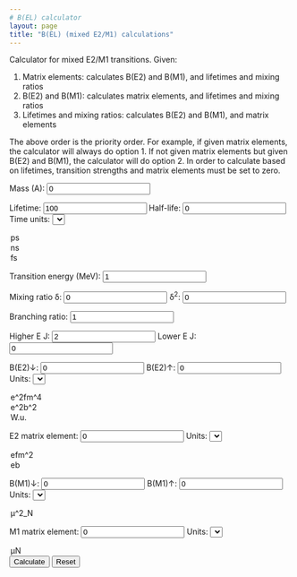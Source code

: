```yaml
---
# B(EL) calculator
layout: page
title: "B(EL) (mixed E2/M1) calculations"
---
```


Calculator for mixed E2/M1 transitions. Given:

1. Matrix elements: calculates B(E2) and B(M1), and lifetimes and mixing ratios
2. B(E2) and B(M1): calculates matrix elements, and lifetimes and mixing ratios
3. Lifetimes and mixing ratios: calculates B(E2) and B(M1), and matrix elements

The above order is the priority order. For example, if given matrix elements, the calculator will always do option 1. If not given matrix elements but given B(E2) and B(M1), the calculator will do option 2. In order to calculate based on lifetimes, transition strengths and matrix elements must be set to zero.

Mass (A): <input id="A" type="number" value=0>

Lifetime: <input id="tau" type="number" value=100>
Half-life: <input id="thalf" type="number" value=0>   Time units: <select name="timeunits" id="timeunits">
<option value="1">ps</option>
<option value="1000">ns</option>
<option value="0.001">fs</option>
</select>

Transition energy (MeV): <input id="energy" type="number" value=1>

Mixing ratio &#948;: <input id="delta" type="number" value=0> &#948;<sup>2</sup>: <input id="delta2" type="number" value=0>

Branching ratio: <input id="BR" type="number" value=1>

Higher E J: <input id="jInit" type="number" value=2> Lower E J: <input id="jFinal" type="number" value=0>

B(E2)&#8595;: <input id="B(EL)if" type=number value=0> B(E2)&#8593;: <input id="B(EL)fi" type=number value=0> Units: <select name="BELunits" id="BELunits">
<option value="0">e^2fm^4</option>
<option value="1">e^2b^2</option>
<option value="2">W.u.</option>
</select>

E2 matrix element: <input id="ME" type=number value=0> Units: <select name="E2MEunits" id="E2MEunits">
<option value="0">efm^2</option>
<option value="1">eb</option>
</select>

B(M1)&#8595;: <input id="B(ML)if" type=number value=0> B(M1)&#8593;: <input id="B(ML)fi" type=number value=0> Units: <select name="BMLunits" id="BMLunits">
<option value="0">&mu;^2_N</option>
</select>

M1 matrix element: <input id="ME_M1" type=number value=0> Units: <select name="M1MEunits" id="M1MEunits">
<option value="0">&mu;N</option>
</select>

<button type="button" onclick="Calculate()">
Calculate</button>

<button type="button" onclick="Reset()">
Reset</button>


<p id="Error1" style="display:inline"></p>
<p id="Error2" style="display:inline"></p>
<p id="Error3" style="display:inline"></p>
<p id="Error4" style="display:inline"></p> 

<script>
	function Calculate(){
		var	A	= Number(document.getElementById("A").value);
		var	thalf 	= Number(document.getElementById("thalf").value);
		var	tau 	= Number(document.getElementById("tau").value);
		var	unit	= Number(document.getElementById("timeunits").value);
		var	BR	= Number(document.getElementById("BR").value);
		var	jInit	= Number(document.getElementById("jInit").value);
		var	jFinal	= Number(document.getElementById("jFinal").value);
		var	delta	= Number(document.getElementById("delta").value);
		var 	delta2	= 0;
		if(delta>0){
			var	delta2	= Math.pow(delta,2);
		}
		else{
			delta2	= Number(document.getElementById("delta2").value);
		}
		var	BEL	= Number(document.getElementById("B(EL)if").value);
		if(BEL == 0){
			BEL	= Number(document.getElementById("B(EL)fi").value);
			BEL	*=	(2*jInit+1)/(2*jFinal+1);
		}
		var	BML	= Number(document.getElementById("B(ML)if").value);
		if(BML == 0){
			BML	= Number(document.getElementById("B(ML)fi").value);
			BML	*=	(2*jInit+1)/(2*jFinal+1);
		}
		var	ME	= Number(document.getElementById("ME").value);
		var	MEM1	= Number(document.getElementById("ME_M1").value);

		var	BE2u	= Number(document.getElementById("BELunits").value);
		var	BM1u	= Number(document.getElementById("BMLunits").value);

		var	ME2u	= Number(document.getElementById("E2MEunits").value);
		var	ME1u	= Number(document.getElementById("M1MEunits").value);
	
		var	eps	= Number(27491300000000);
		var	Energy	= Number(document.getElementById("energy").value);

		var	wuE2	= 0.05940 * Math.pow(A,4./3.);	// e2fm4

		document.getElementById("Error1").innerHTML	= wuE2.toString()

		var	L_M1	= 0.444444444;
		var	L_E2	= 0.013333333;
	
		var	E2Eterm	= Math.pow((Energy/197.3269718),5);	// E2 E term
		var	M1Eterm	= Math.pow((Energy/197.3269718),3);	// M1 E term
				
		var	E2_lam	= eps * L_E2 * E2Eterm;
		var	M1_lam	= eps * L_M1 * M1Eterm * Math.pow(0.105155,2);
		
		var	BELfi	= 0;
		var	BMLfi	= 0;

		if(Math.abs(ME) > 0 && Math.abs(MEM1)>0){

			if(ME2u == 1)	
				ME *= 100;	// convert to efm2

			BEL	= Math.pow(ME,2)/(2*jInit+1);	//e2fm4
			BELfi	= BEL*(2*jInit+1)/(2*jFinal+1);

			BML	= Math.pow(MEM1,2)/(2*jInit+1);
			BMLfi	= BML*(2*jInit+1)/(2*jFinal+1);	

			if(BE2u == 0){ // e2fm4
				document.getElementById("B(EL)if").value 	= BEL.toFixed(6);		
				document.getElementById("B(EL)fi").value	= BELfi.toFixed(6);
			}
			else if(BE2u == 1){ // e2b2
				document.getElementById("B(EL)if").value 	= (BEL/10000.).toFixed(6);		
				document.getElementById("B(EL)fi").value	= (BELfi/10000).toFixed(6);
			}
			else{ // Weisskopf units
				document.getElementById("B(EL)if").value 	= (BEL/wuE2).toFixed(6);		
				document.getElementById("B(EL)fi").value	= (BEL/wuE2).toFixed(6);
			}
			document.getElementById("B(ML)if").value 	= BML.toFixed(6);		
			document.getElementById("B(ML)fi").value	= BMLfi.toFixed(6);

		}

		if(BEL>0 && BML>0){

			if(BE2u == 1){ // e2b2
				BEL	= BEL * 10000;
			}
			else if(BE2u == 2){ // Weisskopf units 
				BEL	= BEL * wuE2;
			}

			var	lambdaE2	= E2_lam * BEL / 1000.;
			var	lambdaM1	= M1_lam * BML / 1000.;

			lambda	= lambdaE2 + lambdaM1;
	
			delta2	= lambda / lambdaM1 - 1;
			delta	= Math.sqrt(delta2);

			lambda	= lambda / BR;
		
			thalf	= 0.69314718056/lambda;
			tau	= 1/lambda;
		
			thalf	= thalf / unit;
			tau	= tau / unit;
	
			document.getElementById("tau").value	= tau.toFixed(6);
			document.getElementById("thalf").value	= thalf.toFixed(6);

			document.getElementById("delta").value	= delta.toFixed(6);
			document.getElementById("delta2").value	= delta2.toFixed(6);

			if(Math.abs(ME) == 0 || Math.abs(MEM1) == 0){
				ME	= Math.sqrt(BEL*(2*jInit+1));
				MEM1	= Math.sqrt(BML*(2*jInit+1));	

				if(ME2u == 1)	// eb
					ME	/= 100;		

				document.getElementById("ME").value		= ME.toFixed(6);
				document.getElementById("ME_M1").value		= MEM1.toFixed(6);

			}
		}
		else if(tau > 0 || thalf > 0){
	
			thalf	*= unit;
			tau	*= unit;
	
			var 	lambda 	= 0;
			if(tau > 0){
				lambda	= 1/tau;
			}
			else if(thalf > 0){
				lambda	= 0.69314718056/thalf;
			}
	
			lambda	*= BR;

			var	lambdaE2	= lambda/(1+1/delta2);
			var	lambdaM1	= lambda/(1+delta2);
		
			BEL	= lambdaE2 * 1000. / E2_lam; 	
			BML	= lambdaM1 * 1000. / M1_lam;
			BELfi	= BEL*(2*jInit+1)/(2*jFinal+1);
			BMLfi	= BML*(2*jInit+1)/(2*jFinal+1);	
		
			ME	= Math.sqrt(BEL*(2*jInit+1));
			MEM1	= Math.sqrt(BML*(2*jInit+1));	
	

			if(BE2u == 0){ // e2fm4
				document.getElementById("B(EL)if").value 	= BEL.toFixed(6);		
				document.getElementById("B(EL)fi").value	= BELfi.toFixed(6);
			}
			else if(BE2u == 1){ // e2b2
				document.getElementById("B(EL)if").value 	= (BEL/10000.).toFixed(6);		
				document.getElementById("B(EL)fi").value	= (BELfi/10000).toFixed(6);
			}
			else{ // Weisskopf units
				document.getElementById("B(EL)if").value 	= (BEL/wuE2).toFixed(6);		
				document.getElementById("B(EL)fi").value	= (BEL/wuE2).toFixed(6);
			}
			document.getElementById("B(ML)if").value 	= BML.toFixed(6);		
			document.getElementById("B(ML)fi").value	= BMLfi.toFixed(6);

			if(ME2u == 1)
				ME	/= 100;

			document.getElementById("ME").value		= ME.toFixed(6);
			document.getElementById("ME_M1").value		= MEM1.toFixed(6);

			document.getElementById("delta2").value		= delta2;

		}

	}	
	
  	function Reset(){
    		var x = document.querySelectorAll("input");
    		var i;
    		for (i = 0; i < x.length; i++) {
      			x[i].value = 0;
    		}
  	}
</script>
